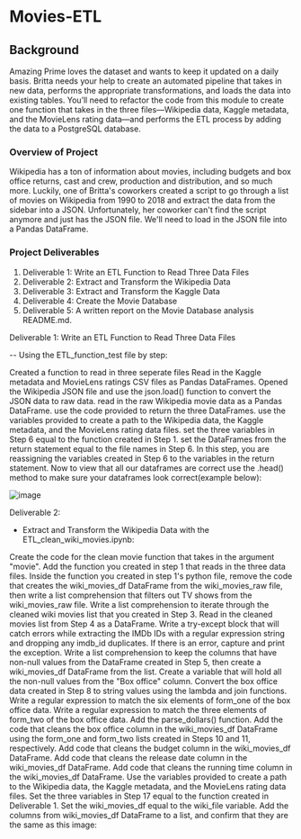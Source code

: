 # Movies-ETL

## Background

Amazing Prime loves the dataset and wants to keep it updated on a daily basis. Britta needs your help to create an automated pipeline that takes in new data, performs the appropriate transformations, and loads the data into existing tables. You’ll need to refactor the code from this module to create one function that takes in the three files—Wikipedia data, Kaggle metadata, and the MovieLens rating data—and performs the ETL process by adding the data to a PostgreSQL database.

### Overview of Project

 Wikipedia has a ton of information about movies, including budgets and box office returns, cast and crew, production and distribution, and so much more. Luckily, one of Britta's coworkers created a script to go through a list of movies on Wikipedia from 1990 to 2018 and extract the data from the sidebar into a JSON. Unfortunately, her coworker can't find the script anymore and just has the JSON file. We'll need to load in the JSON file into a Pandas DataFrame.
 
 ### Project Deliverables
 
 1. Deliverable 1: Write an ETL Function to Read Three Data Files
 2. Deliverable 2: Extract and Transform the Wikipedia Data
 3. Deliverable 3: Extract and Transform the Kaggle Data
 4. Deliverable 4: Create the Movie Database
 5. Deliverable 5: A written report on the Movie Database analysis README.md.

Deliverable 1: Write an ETL Function to Read Three Data Files
 
 -- Using the ETL_function_test file by step:

Created a function to read in three seperate files
Read in the Kaggle metadata and MovieLens ratings CSV files as Pandas DataFrames.
Opened the Wikipedia JSON file and use the json.load() function to convert the JSON data to raw data.
read in the raw Wikipedia movie data as a Pandas DataFrame.
use the code provided to return the three DataFrames.
use the variables provided to create a path to the Wikipedia data, the Kaggle metadata, and the MovieLens rating data files.
set the three variables in Step 6 equal to the function created in Step 1.
set the DataFrames from the return statement equal to the file names in Step 6. In this step, you are reassigning the variables created in Step 6 to the variables in the return statement.
Now to view that all our dataframes are correct use the .head() method to make sure your dataframes look correct(example below):


![image](https://user-images.githubusercontent.com/93686963/169939325-70dd63bd-50f1-4ee5-a437-d5dd42fa6afb.png)

Deliverable 2:
- Extract and Transform the Wikipedia Data with the ETL_clean_wiki_movies.ipynb:

Create the code for the clean movie function that takes in the argument "movie".
Add the function you created in step 1 that reads in the three data files.
Inside the function you created in step 1's python file, remove the code that creates the wiki_movies_df DataFrame from the wiki_movies_raw file, then write a list comprehension that filters out TV shows from the wiki_movies_raw file.
Write a list comprehension to iterate through the cleaned wiki movies list that you created in Step 3.
Read in the cleaned movies list from Step 4 as a DataFrame.
Write a try-except block that will catch errors while extracting the IMDb IDs with a regular expression string and dropping any imdb_id duplicates. If there is an error, capture and print the exception.
Write a list comprehension to keep the columns that have non-null values from the DataFrame created in Step 5, then create a wiki_movies_df DataFrame from the list.
Create a variable that will hold all the non-null values from the "Box office" column.
Convert the box office data created in Step 8 to string values using the lambda and join functions.
Write a regular expression to match the six elements of form_one of the box office data.
Write a regular expression to match the three elements of form_two of the box office data.
Add the parse_dollars() function.
Add the code that cleans the box office column in the wiki_movies_df DataFrame using the form_one and form_two lists created in Steps 10 and 11, respectively.
Add code that cleans the budget column in the wiki_movies_df DataFrame.
Add code that cleans the release date column in the wiki_movies_df DataFrame.
Add code that cleans the running time column in the wiki_movies_df DataFrame.
Use the variables provided to create a path to the Wikipedia data, the Kaggle metadata, and the MovieLens rating data files.
Set the three variables in Step 17 equal to the function created in Deliverable 1.
Set the wiki_movies_df equal to the wiki_file variable.
Add the columns from wiki_movies_df DataFrame to a list, and confirm that they are the same as this image:



